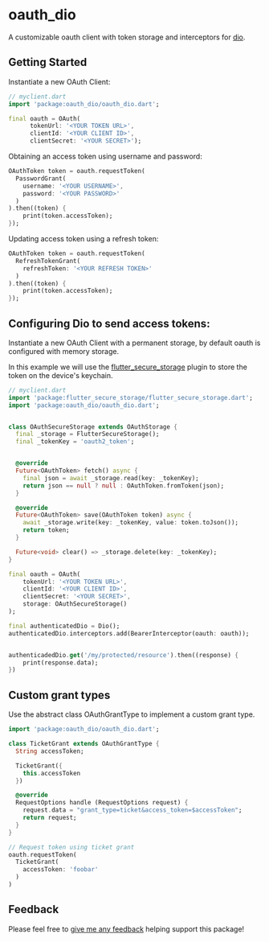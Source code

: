 # oauth_dio

A customizable oauth client with token storage and interceptors for [dio](https://pub.dev/packages/dio).

## Getting Started

Instantiate a new OAuth Client:

```dart
// myclient.dart
import 'package:oauth_dio/oauth_dio.dart';

final oauth = OAuth(
      tokenUrl: '<YOUR TOKEN URL>',
      clientId: '<YOUR CLIENT ID>',
      clientSecret: '<YOUR SECRET>');
```

Obtaining an access token using username and password:

```dart
OAuthToken token = oauth.requestToken(
  PasswordGrant(
    username: '<YOUR USERNAME>',
    password: '<YOUR PASSWORD>'
  )
).then((token) {
    print(token.accessToken);
});
```

Updating access token using a refresh token:

```dart
OAuthToken token = oauth.requestToken(
  RefreshTokenGrant(
    refreshToken: '<YOUR REFRESH TOKEN>'
  )
).then((token) {
    print(token.accessToken);
});
```

## Configuring Dio to send access tokens:
Instantiate a new OAuth Client with  a permanent storage, by default oauth is configured with memory storage.

In this example we will use the [flutter_secure_storage](https://pub.dev/packages/flutter_secure_storage) plugin to store the token on the device's keychain.

```dart
// myclient.dart
import 'package:flutter_secure_storage/flutter_secure_storage.dart';
import 'package:oauth_dio/oauth_dio.dart';


class OAuthSecureStorage extends OAuthStorage {
  final _storage = FlutterSecureStorage();
  final _tokenKey = 'oauth2_token';


  @override
  Future<OAuthToken> fetch() async {
    final json = await _storage.read(key: _tokenKey);
    return json == null ? null : OAuthToken.fromToken(json);
  }

  @override
  Future<OAuthToken> save(OAuthToken token) async {
    await _storage.write(key: _tokenKey, value: token.toJson());
    return token;
  }

  Future<void> clear() => _storage.delete(key: _tokenKey);
}

final oauth = OAuth(
    tokenUrl: '<YOUR TOKEN URL>',
    clientId: '<YOUR CLIENT ID>',
    clientSecret: '<YOUR SECRET>',
    storage: OAuthSecureStorage()
);

final authenticatedDio = Dio();
authenticatedDio.interceptors.add(BearerInterceptor(oauth: oauth));


authenticadedDio.get('/my/protected/resource').then((response) {
    print(response.data);
})
```

## Custom grant types

Use the abstract class OAuthGrantType to implement a custom grant type.

```dart
import 'package:oauth_dio/oauth_dio.dart';

class TicketGrant extends OAuthGrantType {
  String accessToken;

  TicketGrant({
    this.accessToken
  })

  @override
  RequestOptions handle (RequestOptions request) {
    request.data = "grant_type=ticket&access_token=$accessToken";
    return request;
  }
}

// Request token using ticket grant
oauth.requestToken(
  TicketGrant(
    accessToken: 'foobar'
  )
)

```

## Feedback
Please feel free to [give me any feedback](https://github.com/salomaosnff/oauth_dio/issues) helping support this package!
